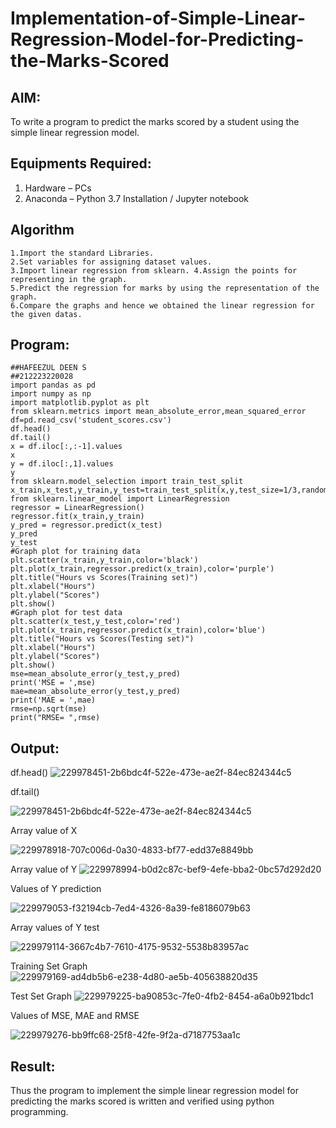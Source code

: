 # Implementation-of-Simple-Linear-Regression-Model-for-Predicting-the-Marks-Scored

## AIM:
To write a program to predict the marks scored by a student using the simple linear regression model.

## Equipments Required:
1. Hardware – PCs
2. Anaconda – Python 3.7 Installation / Jupyter notebook

## Algorithm
```
1.Import the standard Libraries. 
2.Set variables for assigning dataset values. 
3.Import linear regression from sklearn. 4.Assign the points for representing in the graph. 
5.Predict the regression for marks by using the representation of the graph. 
6.Compare the graphs and hence we obtained the linear regression for the given datas.
```

## Program:
```
##HAFEEZUL DEEN S
##212223220028
import pandas as pd
import numpy as np
import matplotlib.pyplot as plt
from sklearn.metrics import mean_absolute_error,mean_squared_error
df=pd.read_csv('student_scores.csv')
df.head()
df.tail()
x = df.iloc[:,:-1].values
x
y = df.iloc[:,1].values
y
from sklearn.model_selection import train_test_split
x_train,x_test,y_train,y_test=train_test_split(x,y,test_size=1/3,random_state=0)
from sklearn.linear_model import LinearRegression
regressor = LinearRegression()
regressor.fit(x_train,y_train)
y_pred = regressor.predict(x_test)
y_pred
y_test
#Graph plot for training data
plt.scatter(x_train,y_train,color='black')
plt.plot(x_train,regressor.predict(x_train),color='purple')
plt.title("Hours vs Scores(Training set)")
plt.xlabel("Hours")
plt.ylabel("Scores")
plt.show()
#Graph plot for test data
plt.scatter(x_test,y_test,color='red')
plt.plot(x_train,regressor.predict(x_train),color='blue')
plt.title("Hours vs Scores(Testing set)")
plt.xlabel("Hours")
plt.ylabel("Scores")
plt.show()
mse=mean_absolute_error(y_test,y_pred)
print('MSE = ',mse)
mae=mean_absolute_error(y_test,y_pred)
print('MAE = ',mae)
rmse=np.sqrt(mse)
print("RMSE= ",rmse)
```

## Output:
df.head()
![229978451-2b6bdc4f-522e-473e-ae2f-84ec824344c5](https://github.com/Hafeezuldeen/Implementation-of-Simple-Linear-Regression-Model-for-Predicting-the-Marks-Scored/assets/144979314/6f146888-43dc-49e9-b3fc-3105110eab1e)

df.tail()

![229978451-2b6bdc4f-522e-473e-ae2f-84ec824344c5](https://github.com/Hafeezuldeen/Implementation-of-Simple-Linear-Regression-Model-for-Predicting-the-Marks-Scored/assets/144979314/97422886-7852-40f3-8df4-894053f1b742)

Array value of X

![229978918-707c006d-0a30-4833-bf77-edd37e8849bb](https://github.com/Hafeezuldeen/Implementation-of-Simple-Linear-Regression-Model-for-Predicting-the-Marks-Scored/assets/144979314/8075d639-4d77-4f16-94ff-c80ead712420)


Array value of Y
![229978994-b0d2c87c-bef9-4efe-bba2-0bc57d292d20](https://github.com/Hafeezuldeen/Implementation-of-Simple-Linear-Regression-Model-for-Predicting-the-Marks-Scored/assets/144979314/f171eeeb-6c9a-4157-8f17-8e6e972479b2)


Values of Y prediction

![229979053-f32194cb-7ed4-4326-8a39-fe8186079b63](https://github.com/Hafeezuldeen/Implementation-of-Simple-Linear-Regression-Model-for-Predicting-the-Marks-Scored/assets/144979314/edf67094-8606-482c-8252-3c3e9725be2e)


Array values of Y test

![229979114-3667c4b7-7610-4175-9532-5538b83957ac](https://github.com/Hafeezuldeen/Implementation-of-Simple-Linear-Regression-Model-for-Predicting-the-Marks-Scored/assets/144979314/b3cf065e-a3a3-467d-ba98-80f95a024cd7)

Training Set Graph
![229979169-ad4db5b6-e238-4d80-ae5b-405638820d35](https://github.com/Hafeezuldeen/Implementation-of-Simple-Linear-Regression-Model-for-Predicting-the-Marks-Scored/assets/144979314/bf9e5e7e-24af-4f20-a7e3-d617212655d4)

Test Set Graph
![229979225-ba90853c-7fe0-4fb2-8454-a6a0b921bdc1](https://github.com/Hafeezuldeen/Implementation-of-Simple-Linear-Regression-Model-for-Predicting-the-Marks-Scored/assets/144979314/67d16253-2a12-4778-bf2b-9b57967757de)


Values of MSE, MAE and RMSE

![229979276-bb9ffc68-25f8-42fe-9f2a-d7187753aa1c](https://github.com/Hafeezuldeen/Implementation-of-Simple-Linear-Regression-Model-for-Predicting-the-Marks-Scored/assets/144979314/bb2a8916-32b4-46e9-9202-58c354b0ca40)





## Result:
Thus the program to implement the simple linear regression model for predicting the marks scored is written and verified using python programming.
